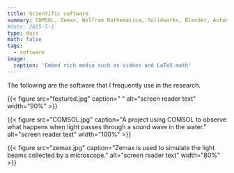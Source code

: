 ```yaml
---
title: Scientific software
summary: COMSOL, Zemax, Wolfram Mathematica, Solidworks, Blender, AutoCAD, Illustrator
#date: 2025-5-1
type: docs
math: false
tags:
  - software
image:
  caption: 'Embed rich media such as videos and LaTeX math'
---
```


The following are the software that I frequently use in the research.

{{< figure src="featured.jpg" caption=" " alt="screen reader text" width="90%" >}}

{{< figure src="COMSOL.jpg" caption="A project using COMSOL to observe what happens when light passes through a sound wave in the water." alt="screen reader text" width="100%" >}}

{{< figure src="zemax.jpg" caption="Zemax is used to simulate the light beams collected by a microscope." alt="screen reader text" width="80%" >}}